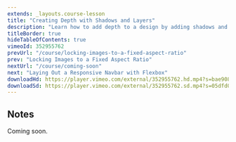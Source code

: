 ```yaml
---
extends: _layouts.course-lesson
title: "Creating Depth with Shadows and Layers"
description: "Learn how to add depth to a design by adding shadows and overlapping elements."
titleBorder: true
hideTableOfContents: true
vimeoId: 352955762
prevUrl: "/course/locking-images-to-a-fixed-aspect-ratio"
prev: "Locking Images to a Fixed Aspect Ratio"
nextUrl: "/course/coming-soon"
next: "Laying Out a Responsive Navbar with Flexbox"
downloadHd: https://player.vimeo.com/external/352955762.hd.mp4?s=bae9082f2e954fd24c848b52cfceec72a31e2319&profile_id=169&download=1
downloadSd: https://player.vimeo.com/external/352955762.sd.mp4?s=05dfd0c9c41f4ebcc9d0baf17aeecc8859bbd92a&profile_id=165&download=1
---
```


## Notes

Coming soon.
